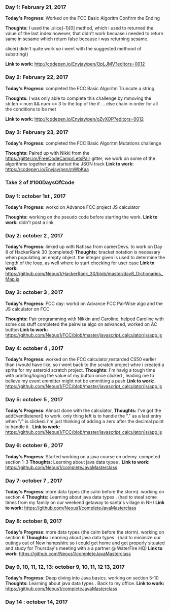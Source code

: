 <!--# 100 Days Of Code - Log

### Day 0: February 30, 2016 (Example 1)
##### (delete me or comment me out)

**Today's Progress**: Fixed CSS, worked on canvas functionality for the app.

**Thoughts:** I really struggled with CSS, but, overall, I feel like I am slowly getting better at it. Canvas is still new for me, but I managed to figure out some basic functionality.

**Link to work:** [Calculator App](http://www.example.com)

### Day 0: February 30, 2016 (Example 2)
##### (delete me or comment me out)

**Today's Progress**: Fixed CSS, worked on canvas functionality for the app.

**Thoughts**: I really struggled with CSS, but, overall, I feel like I am slowly getting better at it. Canvas is still new for me, but I managed to figure out some basic functionality.

**Link(s) to work**: [Calculator App](http://www.example.com)


### Day 1: June 27, Monday

**Today's Progress**: I've gone through many exercises on FreeCodeCamp.

**Thoughts** I've recently started coding, and it's a great feeling when I finally solve an algorithm challenge after a lot of attempts and hours spent.

**Link(s) to work**
1. [Find the Longest Word in a String](https://www.freecodecamp.com/challenges/find-the-longest-word-in-a-string)
2. [Title Case a Sentence](https://www.freecodecamp.com/challenges/title-case-a-sentence)
-->
### Day 1: February 21, 2017 
**Today's Progress**: Worked on the FCC Basic Algoritm Confirm the Ending 

**Thoughts:** I used the .slice(-1)[0] method, which i used to returned the  value of the last index however, that didn't work becuase i needed to return same in sesame which return false because i was returning sesame.

slice() didn't quite work so i went with the suggested methood of substring()

**Link to work:** http://codepen.io/Enyjay/pen/OpLJMV?editors=0012


### Day 2: February 22, 2017 
**Today's Progress**: completed the FCC Basic Algoritm Truncate a string 

**Thoughts:** I was only able to complete this challenge by mmoving the str.len > num && num <= 3 to the top of the if ... else chain in order for all the conditions to be met

**Link to work:** http://codepen.io/Enyjay/pen/oZvXOP?editors=0012

### Day 3: February 23, 2017 
**Today's Progress**: completed the FCC Basic Algoritm Mutations challenge 

**Thoughts:** Paired up with Nikki from the https://gitter.im/FreeCodeCamp/LetsPair gitter, we work on some of the algorithms together and started the JSON track 
**Link to work:** https://codepen.io/Enyjay/pen/mWbKaa
###

### Take 2 of #100DaysOfCode

###
### Day 1: october 1st , 2017 
**Today's Progress**: workd on Advance FCC project JS calculator

**Thoughts:** working on the pseudo code before starting the work.
**Link to work:** didn't post a link 


### Day 2: october 2 , 2017 
**Today's Progress**: linked up with Nafissa from careerDevs. to work on Day 8 of HackerRank 30 (completed)
**Thoughts:** bracket notation is necessary when populating an empty object. the integer given is used to determine the length of the loop, as well where to start checking for user case
**Link to work:** https://github.com/Neous1/HackerRank_30/blob/master/day8_Dictionaries_Map.js

###
### Day 3: october 3 , 2017 
**Today's Progress**: FCC day: workd on Advance FCC PairWise algo and the JS calculator on FCC

**Thoughts:** Pair programming with Nikkin and Caroline, helped Caroline with some css stuff completed the pairwise algo on advanced, worked on AC button
**Link to work:** https://github.com/Neous1/FCC/blob/master/javascript_calculator/js/app.js

### Day 4: october 4 , 2017 
**Today's Progress**: worked on the FCC calculator,restarded CS50 earlier than i would have like, so i went back to the scratch project whre i created a sprite for my asteroid scratch project.
**Thoughts:** I'm havig a tough time with printing/loging the value of my button once clicked , leading me to believe my event emmitter might not be emmitting a push
**Link to work:** https://github.com/Neous1/FCC/blob/master/javascript_calculator/js/app.js

### Day 5: october 5 , 2017 
**Today's Progress**: Almost done with the calculator, 
**Thoughts:** I've got the addEventlistener() to work. only thing left is to handle the "." as a last entry when "/" is clicked.
i'm just thinking of adding a zero after the decimal point to handle it .
**Link to work:** https://github.com/Neous1/FCC/blob/master/javascript_calculator/js/app.js

### Day 6: october 6 , 2017 
**Today's Progress**: Started working on a java course on udemy. competed section 1-3
**Thoughts:** Learning about java data types  .
**Link to work:** https://github.com/Neous1/completeJavaMasterclass

### Day 7: october 7 , 2017 
**Today's Progress**: more data types (the calm before the storm). working on section 4
**Thoughts:** Learning about java data types  . (had to steal some times from my family on our weekend getaway to santa's village in NH)
**Link to work:** https://github.com/Neous1/completeJavaMasterclass

### Day 8: october 8, 2017 
**Today's Progress**: more data types (the calm before the storm). working on section 6
**Thoughts:** Learning about java data types  . (had to minimize our outings out of New hampshire so i could get home and get properly situated and study for Thursday's meeting with a a partner @ WaterFire HQ)
**Link to work:** https://github.com/Neous1/completeJavaMasterclass

### Day 9, 10, 11, 12, 13: october 9, 10, 11, 12 13, 2017 
**Today's Progress**: Deep diving into Java basics. working on section 5-10
**Thoughts:** Learning about java data types  . Back to my office. 
**Link to work:** https://github.com/Neous1/completeJavaMasterclass

### Day 14 : october 14, 2017



